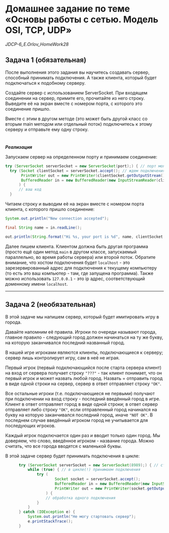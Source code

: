 # Домашнее задание по теме «Основы работы с сетью. Модель OSI, TCP, UDP»
*JDCP-6_E.Orlov_HomeWork28*

## Задача 1 (обязательная)
После выполнения этого задания вы научитесь создавать сервер, способный принимать подключения.
А также клиента, который будет подключаться к подобному серверу.

Создайте сервер с использованием ServerSocket.
При входящем соединении на сервер, примите его, прочитайте из него строку. Выведите её на экран вместе с номером порта, с которого это соединение пришло.

Вместе с этим в другом методе (это может быть другой класс со вторым main методом или отдельный поток) подключитесь к этому серверу и отправьте ему одну строку.
#
***Реализация***

Запускаем сервер на определенном порту и принимаем соединение:
```java
try (ServerSocket serverSocket = new ServerSocket(port);) { // порт можете выбрать любой в доступном диапазоне 0-65536. Но чтобы не нарваться на уже занятый - рекомендуем использовать около 8080
  try (Socket clientSocket = serverSocket.accept(); // ждем подключения
       PrintWriter out = new PrintWriter(clientSocket.getOutputStream(), true);
       BufferedReader in = new BufferedReader(new InputStreamReader(clientSocket.getInputStream()));
      ) {
      // ваш код
  }
```
Читаем строку и выводим её на экран вместе с номером порта клиента, с которого пришло соединение:
```java
System.out.println("New connection accepted");

final String name = in.readLine();

out.println(String.format("Hi %s, your port is %d", name, clientSocket.getPort()));
```
Далее пишем клиента. Клиентом должна быть другая программа (просто ещё один метод `main` в другом классе, запускаемый параллельно, во время работы сервера) или второй поток. Обратите внимание, что хостом подключения будет `localhost` - это зарезервированный адрес для подключения к текущему компьютеру (то есть это ваш компьютер - там, где запущена программа). Также можно использовать `127.0.0.1` - это ip адрес, соответствующий доменному имени `localhost`.

---
## Задача 2 (необязательная)
В этой задаче мы напишем сервер, который будет имитировать игру в города.

Давайте напомним её правила. Игроки по очереди называют города, главное правило - следующий город должен начинаться на ту же букву, на которую заканчивался последний названный город.

В нашей игре игроками являются клиенты, подключающиеся к серверу; сервер лишь контролирует игру, сам в неё не играя.

Первый игрок (первый подключающийся после старта сервера клиент) на вход от сервера получает строку `"???"` - так клиент понимает, что он первый игрок и может назвать любой город. Назвать = отправить город в виде одной строки на сервер, сервер в ответ отправляет строку `"OK"`.

Все остальные игроки (т.е. подключающиеся не первыми) получают при подключении на вход строку - последний введённый город в игре. Клиент в ответ отправляет город в виде одной строки; в ответ сервер отправляет либо строку `"OK"`, если отправленный город начинался на букву на которую заканчивался последний город, иначе `"NOT OK"`. В последнем случае введённый игроком город не учитывается для последующих игроков.

Каждый игрок подключается один раз и вводит только один город. Мы доверяем, что слово, введённое игроком - название города. Можно считать, что все города вводятся с маленькой буквы.

В этой задаче сервер будет принимать подключения в цикле:
```java
      try (ServerSocket serverSocket = new ServerSocket(8989);) { // стартуем сервер один(!) раз
          while (true) { // в цикле(!) принимаем подключения
              try (
                      Socket socket = serverSocket.accept();
                      BufferedReader in = new BufferedReader(new InputStreamReader(socket.getInputStream()));
                      PrintWriter out = new PrintWriter(socket.getOutputStream());
                  ) {
                  // обработка одного подключения
              }
          }
      } catch (IOException e) {
          System.out.println("Не могу стартовать сервер");
          e.printStackTrace();
      }
```
